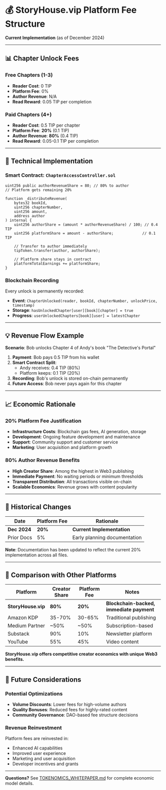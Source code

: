 # 💰 StoryHouse.vip Platform Fee Structure

**Current Implementation** (as of December 2024)

---

## 📊 **Chapter Unlock Fees**

### **Free Chapters (1-3)**
- **Reader Cost**: 0 TIP
- **Platform Fee**: 0%
- **Author Revenue**: N/A
- **Read Reward**: 0.05 TIP per completion

### **Paid Chapters (4+)**
- **Reader Cost**: 0.5 TIP per chapter
- **Platform Fee**: **20%** (0.1 TIP)
- **Author Revenue**: **80%** (0.4 TIP)
- **Read Reward**: 0.05-0.1 TIP per completion

---

## 🔧 **Technical Implementation**

### **Smart Contract**: `ChapterAccessController.sol`
```solidity
uint256 public authorRevenueShare = 80; // 80% to author
// Platform gets remaining 20%

function _distributeRevenue(
    bytes32 bookId,
    uint256 chapterNumber,
    uint256 amount,
    address author
) internal {
    uint256 authorShare = (amount * authorRevenueShare) / 100; // 0.4 TIP
    uint256 platformShare = amount - authorShare;             // 0.1 TIP
    
    // Transfer to author immediately
    tipToken.transfer(author, authorShare);
    
    // Platform share stays in contract
    platformTotalEarnings += platformShare;
}
```

### **Blockchain Recording**
Every unlock is permanently recorded:
- **Event**: `ChapterUnlocked(reader, bookId, chapterNumber, unlockPrice, timestamp)`
- **Storage**: `hasUnlockedChapter[user][book][chapter] = true`
- **Progress**: `userUnlockedChapters[book][user] = latestChapter`

---

## 💡 **Revenue Flow Example**

**Scenario**: Bob unlocks Chapter 4 of Andy's book "The Detective's Portal"

1. **Payment**: Bob pays 0.5 TIP from his wallet
2. **Smart Contract Split**:
   - Andy receives: 0.4 TIP (80%)
   - Platform keeps: 0.1 TIP (20%)
3. **Recording**: Bob's unlock is stored on-chain permanently
4. **Future Access**: Bob never pays again for this chapter

---

## 📈 **Economic Rationale**

### **20% Platform Fee Justification**
- **Infrastructure Costs**: Blockchain gas fees, AI generation, storage
- **Development**: Ongoing feature development and maintenance
- **Support**: Community support and customer service
- **Marketing**: User acquisition and platform growth

### **80% Author Revenue Benefits**
- **High Creator Share**: Among the highest in Web3 publishing
- **Immediate Payment**: No waiting periods or minimum thresholds
- **Transparent Distribution**: All transactions visible on-chain
- **Scalable Economics**: Revenue grows with content popularity

---

## 🔄 **Historical Changes**

| Date | Platform Fee | Rationale |
|------|-------------|-----------|
| **Dec 2024** | **20%** | **Current Implementation** |
| Prior Docs | 5% | Early planning documentation |

**Note**: Documentation has been updated to reflect the current 20% implementation across all files.

---

## 🎯 **Comparison with Other Platforms**

| Platform | Creator Share | Platform Fee | Notes |
|----------|---------------|--------------|-------|
| **StoryHouse.vip** | **80%** | **20%** | **Blockchain-backed, immediate payment** |
| Amazon KDP | 35-70% | 30-65% | Traditional publishing |
| Medium Partner | ~50% | ~50% | Subscription-based |
| Substack | 90% | 10% | Newsletter platform |
| YouTube | 55% | 45% | Video content |

**StoryHouse.vip offers competitive creator economics with unique Web3 benefits.**

---

## 🚀 **Future Considerations**

### **Potential Optimizations**
- **Volume Discounts**: Lower fees for high-volume authors
- **Quality Bonuses**: Reduced fees for highly-rated content
- **Community Governance**: DAO-based fee structure decisions

### **Revenue Reinvestment**
Platform fees are reinvested in:
- Enhanced AI capabilities
- Improved user experience
- Marketing and user acquisition
- Developer incentives and grants

---

**Questions?** See [TOKENOMICS_WHITEPAPER.md](./TOKENOMICS_WHITEPAPER.md) for complete economic model details.